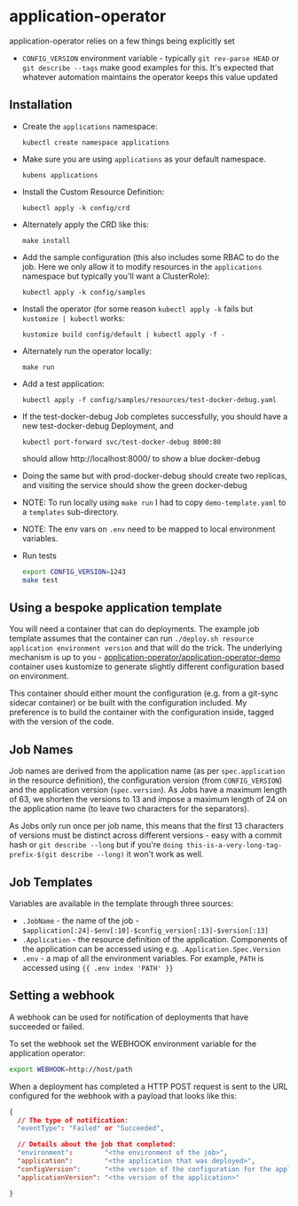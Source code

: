 # application-operator

application-operator relies on a few things being explicitly set

* `CONFIG_VERSION` environment variable - typically `git rev-parse HEAD` or `git describe --tags` make
  good examples for this. It's expected that whatever automation maintains the operator keeps this value
  updated


## Installation

* Create the `applications` namespace:
  ```
  kubectl create namespace applications
  ```
* Make sure you are using `applications` as your default namespace.
  ```
  kubens applications 
  ```
* Install the Custom Resource Definition:
  ```
  kubectl apply -k config/crd
  ```
* Alternately apply the CRD like this:
  ```
  make install
  ```

* Add the sample configuration (this also includes some RBAC to do the job. Here we only allow 
  it to modify resources in the `applications` namespace but typically you'll want a ClusterRole):
  ```
  kubectl apply -k config/samples
  ```
* Install the operator (for some reason `kubectl apply -k` fails but `kustomize | kubectl` works:
  ```
  kustomize build config/default | kubectl apply -f -
  ```
* Alternately run the operator locally:
  ```
  make run
  ```
* Add a test application:
  ```
  kubectl apply -f config/samples/resources/test-docker-debug.yaml
  ```
* If the test-docker-debug Job completes successfully, you should have a new test-docker-debug
  Deployment, and
  ```
  kubectl port-forward svc/test-docker-debug 8000:80
  ```
  should allow http://localhost:8000/ to show a blue docker-debug
* Doing the same but with prod-docker-debug should create two replicas, and visiting the service
  should show the green docker-debug

* NOTE: To run locally using `make run` I had to copy `demo-template.yaml` to a `templates` sub-directory.
* NOTE: The env vars on `.env` need to be mapped to local environment variables.

* Run tests

  ```bash
  export CONFIG_VERSION=1243
  make test
  ```

## Using a bespoke application template

You will need a container that can do deployments. The example job template assumes
that the container can run `./deploy.sh resource application environment version` and that will
do the trick. The underlying mechanism is up to you - 
[application-operator/application-operator-demo](https://github.com/application-operator/application-operator-demo)
container uses kustomize to generate slightly different configuration based on environment.

This container should either mount the configuration (e.g. from a git-sync sidecar
container) or be built with the configuration included. My preference is to build
the container with the configuration inside, tagged with the version of the code.

## Job Names

Job names are derived from the application name (as per `spec.application` in the resource
definition), the configuration version (from `CONFIG_VERSION`) and the application version
(`spec.version`). As Jobs have a maximum length of 63, we shorten the versions to 13
and impose a maximum length of 24 on the application name (to leave two characters for the
separators).

As Jobs only run once per job name, this means that the first 13 characters of versions
must be distinct across different versions - easy with a commit hash or `git describe --long`
but if you're `doing this-is-a-very-long-tag-prefix-$(git describe --long)` it won't work as well.

## Job Templates

Variables are available in the template through three sources:

* `.JobName` - the name of the job - `$application[:24]-$env[:10]-$config_version[:13]-$version[:13]`
* `.Application` - the resource definition of the application. Components of the application can
  be accessed using e.g. `.Application.Spec.Version`
* `.env` - a map of all the environment variables. For example, `PATH` is accessed using `{{ .env index 'PATH' }}`

## Setting a webhook

A webhook can be used for notification of deployments that have succeeded or failed.

To set the webhook set the WEBHOOK environment variable for the application operator:

```bash
export WEBHOOK=http://host/path
```

When a deployment has completed a HTTP POST request is sent to the URL configured for the webhook with a payload that looks like this:

```json
{
  // The type of notification:
  "eventType": "Failed" or "Succeeded",

  // Details about the job that completed:
  "environment":        "<the environment of the job>",
  "application":        "<the application that was deployed>",
  "configVersion":      "<the version of the configuration for the application>",
  "applicationVersion": "<the version of the application>"

}
```